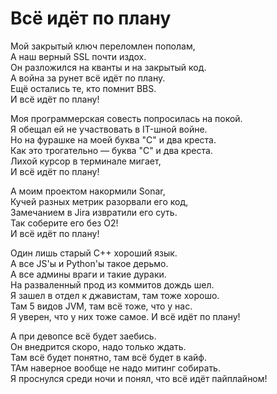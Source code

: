 # Всё идёт по плану
Мой закрытый ключ переломлен пополам,  
А наш верный SSL почти издох.  
Он разложился на кванты и на закрытый код.  
А война за рунет всё идёт по плану.  
Ещё остались те, кто помнит BBS.  
И всё идёт по плану!

Моя программерская совесть попросилась на покой.  
Я обещал ей не участвовать в IT-шной войне.  
Но на фурашке на моей буква "C" и два креста.  
Как это трогательно — буква "C" и два креста.  
Лихой курсор в терминале мигает,  
И всё идёт по плану!

А моим проектом накормили Sonar,  
Кучей разных метрик разорвали его код,  
Замечанием в Jira извратили его суть.  
Так соберите его без O2!  
И всё идёт по плану!

Один лишь старый C++ хороший язык.  
А все JS'ы и Python'ы такое дерьмо.  
А все админы враги и такие дураки.  
На разваленный прод из коммитов дождь шел.   
Я зашел в отдел к джавистам, там тоже хорошо.  
Там 5 видов JVM, там всё тоже, что у нас.  
Я уверен, что у них тоже самое. 
И всё идёт по плану!

А при девопсе всё будет заебись.  
Он внедрится скоро, надо только ждать.  
Там всё будет понятно, там всё будет в кайф.  
ТАм наверное вообще не надо митинг собирать.  
Я проснулся среди ночи и понял, что всё идёт пайплайном!  
